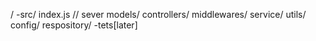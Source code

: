  / 
    -src/
        index.js // sever
        models/
        controllers/
        middlewares/
        service/
        utils/
        config/
        respository/
    -tets[later]